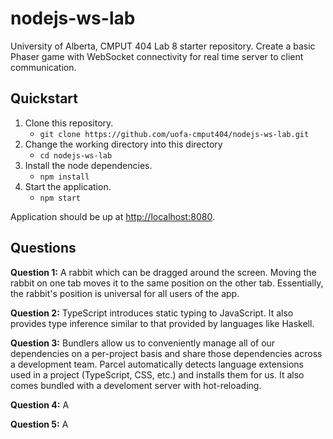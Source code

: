 # nodejs-ws-lab

University of Alberta, CMPUT 404 Lab 8 starter repository. Create a basic Phaser
game with WebSocket connectivity for real time server to client communication.

## Quickstart

1. Clone this repository.
    * `git clone https://github.com/uofa-cmput404/nodejs-ws-lab.git`
2. Change the working directory into this directory
    * `cd nodejs-ws-lab`
3. Install the node dependencies.
    * `npm install`
4. Start the application.
    * `npm start`

Application should be up at [http://localhost:8080](http://localhost:8080).

## Questions

**Question 1:** A rabbit which can be dragged around the screen. Moving the rabbit on one tab moves it to the same position on the other tab. Essentially, the rabbit's position is universal for all users of the app.

**Question 2:** TypeScript introduces static typing to JavaScript. It also provides type inference similar to that provided by languages like Haskell.

**Question 3:** Bundlers allow us to conveniently manage all of our dependencies on a per-project basis and share those dependencies across a development team. Parcel automatically detects language extensions used in a project (TypeScript, CSS, etc.) and installs them for us. It also comes bundled with a develoment server with hot-reloading.

**Question 4:** A

**Question 5:** A

